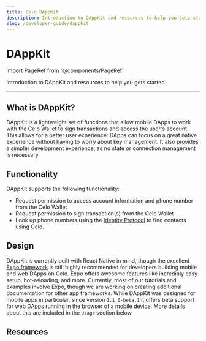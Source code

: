 ```yaml
---
title: Celo DAppKit
description: Introduction to DAppKit and resources to help you gets started.
slug: /developer-guide/dappkit
---
```

# DAppKit

import PageRef from '@components/PageRef'

Introduction to DAppKit and resources to help you gets started.

___

## What is DAppKit?

DAppKit is a lightweight set of functions that allow mobile DApps to work with the Celo Wallet to sign transactions and access the user's account. This allows for a better user experience: DApps can focus on a great native experience without having to worry about key management. It also provides a simpler development experience, as no state or connection management is necessary.

## Functionality

DAppKit supports the following functionality:

- Request permission to access account information and phone number from the Celo Wallet
- Request permission to sign transaction(s) from the Celo Wallet
- Look up phone numbers using the [Identity Protocol](../../celo-codebase/protocol/identity/index.md) to find contacts using Celo.

## Design

DAppKit is currently built with React Native in mind, though the excellent [Expo framework](https://expo.io) is still highly recommended for developers building mobile and web DApps on Celo. Expo offers awesome features like incredibly easy setup, hot-reloading, and more. Currently, most of our tutorials and examples involve Expo, though we are working on creating additional documentation for other app frameworks. While DAppKit was designed for mobile apps in particular, since version `1.1.0-beta.1` it offers beta support for web DApps running in the browser of a mobile device. More details about this are included in the `Usage` section below.

## Resources

<PageRef url="/developer-guide/dappkit/setup" pageName="Setup"/>
<PageRef url="/developer-guide/dappkit/usage" pageName="Usage"/>
